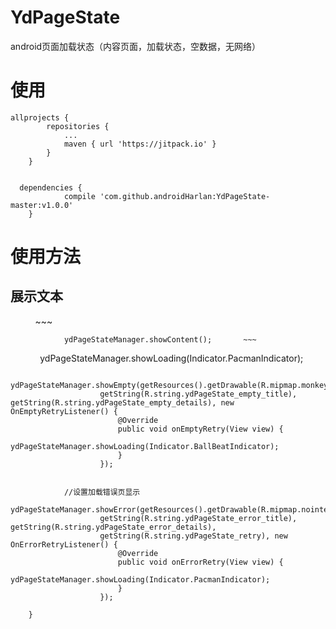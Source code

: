 # YdPageState
android页面加载状态（内容页面，加载状态，空数据，无网络）<br>
# 使用
~~~
allprojects {
		repositories {
			...
			maven { url 'https://jitpack.io' }
		}
	}
  
  
  dependencies {
	        compile 'com.github.androidHarlan:YdPageState-master:v1.0.0'
	}
~~~~
# 使用方法
## 展示文本
           ~~~

                ydPageStateManager.showContent();		~~~     
            
		ydPageStateManager.showLoading(Indicator.PacmanIndicator);
             
        
                ydPageStateManager.showEmpty(getResources().getDrawable(R.mipmap.monkey_nodata),
                        getString(R.string.ydPageState_empty_title), getString(R.string.ydPageState_empty_details), new OnEmptyRetryListener() {
                            @Override
                            public void onEmptyRetry(View view) {
                                ydPageStateManager.showLoading(Indicator.BallBeatIndicator);
                            }
                        });
              
    
                //设置加载错误页显示
                ydPageStateManager.showError(getResources().getDrawable(R.mipmap.nointent),
                        getString(R.string.ydPageState_error_title), getString(R.string.ydPageState_error_details),
                        getString(R.string.ydPageState_retry), new OnErrorRetryListener() {
                            @Override
                            public void onErrorRetry(View view) {
                                ydPageStateManager.showLoading(Indicator.PacmanIndicator);
                            }
                        });
              
        }

